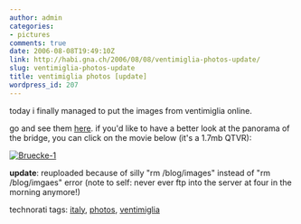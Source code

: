 ```yaml
---
author: admin
categories:
- pictures
comments: true
date: 2006-08-08T19:49:10Z
link: http://habi.gna.ch/2006/08/08/ventimiglia-photos-update/
slug: ventimiglia-photos-update
title: ventimiglia photos [update]
wordpress_id: 207
---
```


today i finally managed to put the images from ventimiglia online.
  
go and see them [here](http://habi.gna.ch/pics/ventimiglia06/). if you'd like to have a better look at the panorama of the bridge, you can click on the movie below (it's a 1.7mb QTVR):



[![Bruecke-1](http://habi.gna.ch/blog/images/bruecke-1-tm.jpg)](http://habi.gna.ch/blog/images/bruecke-1.mov)  




**update**: reuploaded because of silly "rm /blog/images" instead of "rm /blog/imgaes" error (note to self: never ever ftp into the server at four in the morning anymore!)





technorati tags: [italy](http://www.technorati.com/tag/italy), [photos](http://www.technorati.com/tag/photos), [ventimiglia](http://www.technorati.com/tag/ventimiglia)
